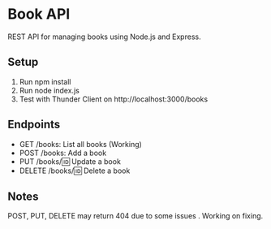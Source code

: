# Book API
REST API for managing books using Node.js and Express.

## Setup
1. Run npm install
2. Run node index.js
3. Test with Thunder Client on http://localhost:3000/books

## Endpoints
- GET /books: List all books (Working)
- POST /books: Add a book
- PUT /books/:id: Update a book
- DELETE /books/:id: Delete a book

## Notes
POST, PUT, DELETE may return 404 due to some issues . Working on fixing.
